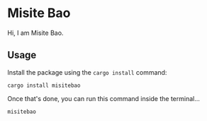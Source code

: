 # Misite Bao

Hi, I am Misite Bao.

## Usage

Install the package using the `cargo install` command:

```shell
cargo install misitebao
```

Once that's done, you can run this command inside the terminal...

```shell
misitebao
```
